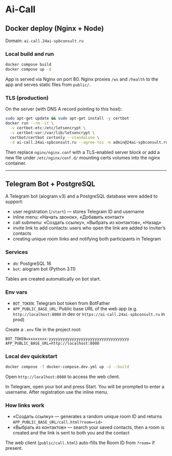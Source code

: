 # Ai-Call

## Docker deploy (Nginx + Node)

Domain: `ai-call.24ai-spbconsult.ru`

### Local build and run
```bash
docker compose build
docker compose up -d
```

App is served via Nginx on port 80. Nginx proxies `/ws` and `/health` to the app and serves static files from `public/`.

### TLS (production)
On the server (with DNS A record pointing to this host):
```bash
sudo apt-get update && sudo apt-get install -y certbot
docker run --rm -it \
  -v certbot-etc:/etc/letsencrypt \
  -v certbot-var:/var/lib/letsencrypt \
  certbot/certbot certonly --standalone \
  -d ai-call.24ai-spbconsult.ru --agree-tos -m admin@24ai-spbconsult.ru --non-interactive
```

Then replace `nginx/nginx.conf` with a TLS-enabled server block or add a new file under `/etc/nginx/conf.d/` mounting certs volumes into the nginx container.

---

## Telegram Bot + PostgreSQL

A Telegram bot (aiogram v3) and a PostgreSQL database were added to support:
- user registration (`/start`) — stores Telegram ID and username
- inline menu: «Начать звонок», «Добавить контакт»
- call submenu: «Создать ссылку», «Выбрать из контактов», «Назад»
- invite link to add contacts: users who open the link are added to inviter’s contacts
- creating unique room links and notifying both participants in Telegram

### Services
- `db`: PostgreSQL 16
- `bot`: aiogram bot (Python 3.11)

Tables are created automatically on bot start.

### Env vars
- `BOT_TOKEN`: Telegram bot token from BotFather
- `APP_PUBLIC_BASE_URL`: Public base URL of the web app (e.g. `http://localhost:8080` in dev or `https://ai-call.24ai-spbconsult.ru` in prod)

Create a `.env` file in the project root:
```env
BOT_TOKEN=xxxxxxxx:yyyyyyyyyyyyyyyyyyyyyyyyyyyyyyyyyyy
APP_PUBLIC_BASE_URL=http://localhost:8080
```

### Local dev quickstart
```bash
docker compose -f docker-compose.dev.yml up -d --build
```
Open `http://localhost:8080` to access the web client.

In Telegram, open your bot and press Start. You will be prompted to enter a username. After registration use the inline menu.

### How links work
- «Создать ссылку» — generates a random unique room ID and returns `APP_PUBLIC_BASE_URL/call.html?room=<id>`
- «Выбрать из контактов» — search your saved contacts, then a room is created and the link is sent to both you and the contact

The web client (`public/call.html`) auto-fills the Room ID from `?room=` if present.
